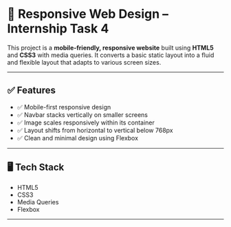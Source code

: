 # 📱 Responsive Web Design – Internship Task 4

This project is a **mobile-friendly, responsive website** built using **HTML5** and **CSS3** with media queries. It converts a basic static layout into a fluid and flexible layout that adapts to various screen sizes.

---

## ✅ Features

- ✅ Mobile-first responsive design
- ✅ Navbar stacks vertically on smaller screens
- ✅ Image scales responsively within its container
- ✅ Layout shifts from horizontal to vertical below 768px
- ✅ Clean and minimal design using Flexbox

---

## 🖥 Tech Stack

- HTML5
- CSS3
- Media Queries
- Flexbox

---

